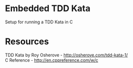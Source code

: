 # Embedded TDD Kata

Setup for running a TDD Kata in C

# Resources

TDD Kata by Roy Osherove - http://osherove.com/tdd-kata-1/  
C Reference - http://en.cppreference.com/w/c
